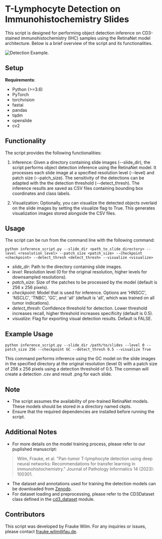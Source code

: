 # T-Lymphocyte Detection on Immunohistochemistry Slides

This script is designed for performing object detection inference on CD3-stained immunohistochemistry (IHC) samples using the RetinaNet model architecture. Below is a brief overview of the script and its functionalities.

![Detection Example.](example.png)

## Setup

**Requirements**: 
  - Python (>=3.6)
  - PyTorch
  - torchvision
  - fastai
  - pandas
  - tqdm
  - openslide
  - cv2

## Functionality

The script provides the following functionalities:

1. Inference: Given a directory containing slide images (--slide_dir), the script performs object detection inference using the RetinaNet model. It processes each slide image at a specified resolution level (--level) and patch size (--patch_size). The sensitivity of the detections can be adapted with the the detection threshold (--detect_thresh). The inference results are saved as CSV files containing bounding box coordinates and class labels.

2. Visualization: Optionally, you can visualize the detected objects overlaid on the slide images by setting the visualize flag to True. This generates visualization images stored alongside the CSV files.

## Usage
The script can be run from the command line with the following command:

```
python inference_script.py --slide_dir <path_to_slide_directory> --level <resolution_level> --patch_size <patch_size> --checkpoint <checkpoint> --detect_thresh <detect_thresh> --visualize <visualize>
```

- *slide_dir*: Path to the directory containing slide images.
- *level*: Resolution level (0 for the original resolution, higher levels for downsampled resolutions).
- *patch_size*: Size of the patches to be processed by the model (default is 256 x 256 pixels).
- *checkpoint*: Model that is used for inference. Options are 'HNSCC', 'NSCLC', 'TNBC', 'GC', and 'all' (default is 'all', which was trained on all tumor indications).
- *detect_thresh*: Confidence threshold for detection. Lower threshold increases recall, higher threshold increases specificity (default is 0.5).
- *visualize*: Flag for exporting visual detection results. Default is FALSE. 

## Example Usage
```
python inference_script.py --slide_dir /path/to/slides --level 0 --patch_size 256 --checkpoint GC --detect_thresh 0.5 --visualize True
```

This command performs inference using the GC model on the slide images in the specified directory at the original resolution (level 0) with a patch size of 256 x 256 pixels using a detection threshold of 0.5. The comman will create a detection .csv and result .png for each slide. 

## Note

- The script assumes the availability of pre-trained RetinaNet models. These models should be stored in a directory named ckpts.
- Ensure that the required dependencies are installed before running the script.

## Additional Notes

- For more details on the model training process, please refer to our puplished manuscript:
> Wilm, Frauke, et al. "Pan-tumor T-lymphocyte detection using deep neural networks: Recommendations for transfer learning in immunohistochemistry." Journal of Pathology Informatics 14 (2023): 100301.

- The dataset and annotations used for training the detection models can be downloaded from [Zenodo](https://zenodo.org/records/7500843). 
- For dataset loading and preprocessing, please refer to the CD3Dataset class defined in the [cd3_dataset](data/cd3_dataset.py) module.

## Contributors

This script was developed by Frauke Wilm. For any inquiries or issues, please contact frauke.wilm@fau.de.